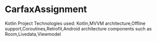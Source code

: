 # CarfaxAssignment
Kotlin Project
Technologies used:
Kotlin,MVVM architecture,Offline support,Coroutines,Retrofit,Android architecture components such as Room,Livedata,Viewmodel

